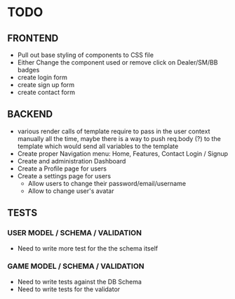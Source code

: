 # TODO

## FRONTEND

- Pull out base styling of components to CSS file
- Either Change the component used or remove click on Dealer/SM/BB badges
- create login form
- create sign up form
- create contact form

## BACKEND

- various render calls of template require to pass in the user context manually all the time, maybe there is a way to push req.body (?) to the template which would send all variables to the template
- Create proper Navigation menu: Home, Features, Contact Login / Signup
- Create and administration Dashboard
- Create a Profile page for users
- Create a settings page for users
  - Allow users to change their password/email/username
  - Allow to change user's avatar

## TESTS

### USER MODEL / SCHEMA / VALIDATION

- Need to write more test for the the schema itself

### GAME MODEL / SCHEMA / VALIDATION

- Need to write tests against the DB Schema
- Need to write tests for the validator
